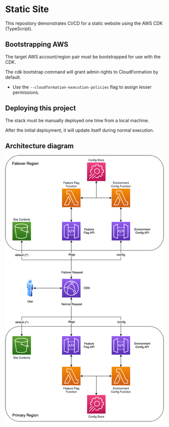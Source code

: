 # Static Site

This repository demonstrates CI/CD for a static website using the AWS CDK (TypeScript).


## Bootstrapping AWS

The target AWS account/region pair must be bootstrapped for use with the CDK.

The cdk bootstrap command will grant admin rights to CloudFormation by default.
- Use the `--cloudformation-execution-policies` flag to assign lesser permissions.


## Deploying this project

The stack must be manually deployed one time from a local machine.

After the initial deployment, it will update itself during normal execution.


## Architecture diagram

![Diagram](./diagram.png)
